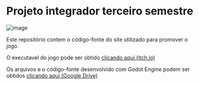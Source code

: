 # Projeto integrador terceiro semestre

![image](https://user-images.githubusercontent.com/54417563/236078235-895ef7f1-8fdc-4e98-a300-36e0f8419257.png)

Este repositório contem o código-fonte do site utilizado para promover o jogo.

O executavel do jogo pode ser obtido [clicando aqui (itch.io)](https://redryun.itch.io/luckes-adventure)

Os arquivos e o código-fonte desenvolvido com Godot Engine podem ser obtidos [clicando aqui (Google Drive)](https://drive.google.com/file/d/1UdWKwt26O1EZHG_KvVq0zHQpoRX0kL0J/view?usp=sharing)
